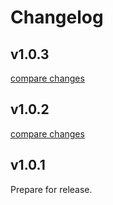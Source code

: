 # Changelog


## v1.0.3

[compare changes](https://github.com/kdrs-cz/nuxt-weblock/compare/v1.0.2...v1.0.3)

## v1.0.2

[compare changes](https://github.com/kdrs-cz/nuxt-weblock/compare/v1.0.1...v1.0.2)

## v1.0.1
Prepare for release.
